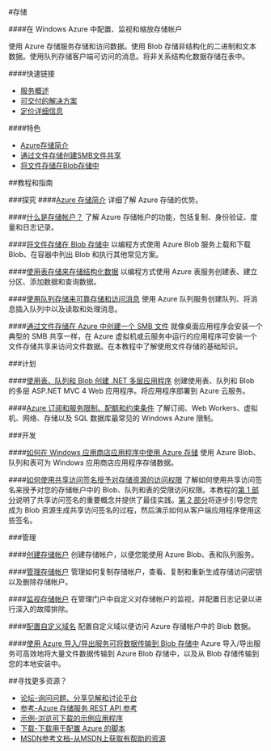 <properties linkid="dev-net-storage" urlDisplayName="Windows Azure Storage" pageTitle="存储 - Azure 微软云" metaKeywords="Azure Storage,Azure存储,非结构化,非关系结构化数据,SMB文件共享,复制,身份验证,度量,日志记录,结构化数据, Azure Blob,访问签名,Azure 导入/导出服务,创建存储帐户,访问密钥" description="在 Windows Azure 中配置、监视和缩放存储帐户。使用 Azure 存储服务存储和访问数据。使用 Blob 存储非结构化的二进制和文本数据。使用队列存储客户端可访问的消息。将非关系结构化数据存储在表中。" metaCanonical="" services="Storage" documentationCenter="Services" title="Configure, monitor, and scale your storage account in Azure" authors="" solutions="" manager="" editor="" />

#存储

####在 Windows Azure 中配置、监视和缩放存储帐户

使用 Azure 存储服务存储和访问数据。使用 Blob 存储非结构化的二进制和文本数据。使用队列存储客户端可访问的消息。将非关系结构化数据存储在表中。

####快速链接
-   [服务概述](/home/features/storage)
-   [可交付的解决方案](/zh-cn/solutions/data-management/)
-   [定价详细信息](/zh-cn/pricing/details/storage/)

####特色
-   [Azure存储简介](/zh-cn/documentation/articles/storage-introduction/)
-   [通过文件存储创建SMB文件共享](/zh-cn/documentation/articles/storage-dotnet-how-to-use-files/)
-   [将文件存储在Blob存储中](/zh-cn/documentation/articles/storage-dotnet-how-to-use-blobs/)

##教程和指南

###探究
####[Azure 存储简介](/zh-cn/documentation/articles/storage-introduction/)
详细了解 Azure 存储的优势。

####[什么是存储帐户？](/zh-cn/documentation/articles/storage-whatis-account/)
了解 Azure 存储帐户的功能，包括复制、身份验证、度量和日志记录。

####[将文件存储在 Blob 存储中](/zh-cn/documentation/articles/storage-dotnet-how-to-use-blobs/)
以编程方式使用 Azure Blob 服务上载和下载 Blob、在容器中列出 Blob 和执行其他常见方案。

####[使用表存储来存储结构化数据](/zh-cn/documentation/articles/storage-dotnet-how-to-use-tables/)
以编程方式使用 Azure 表服务创建表、建立分区、添加数据和查询数据。

####[使用队列存储来可靠存储和访问消息](/zh-cn/documentation/articles/storage-dotnet-how-to-use-queues/)
使用 Azure 队列服务创建队列、将消息插入队列中以及读取和处理消息。

####[通过文件存储在 Azure 中创建一个 SMB 文件](/zh-cn/documentation/articles/storage-dotnet-how-to-use-files/)
就像桌面应用程序会安装一个典型的 SMB 共享一样，在 Azure 虚拟机或云服务中运行的应用程序可安装一个文件存储共享来访问文件数据。在本教程中了解使用文件存储的基础知识。

###计划
  
####[使用表、队列和 Blob 创建 .NET 多层应用程序](/zh-cn/documentation/articles/cloud-services-dotnet-multi-tier-app-storage-1-overview/)
创建使用表、队列和 Blob 的多层 ASP.NET MVC 4 Web 应用程序。将应用程序部署到 Azure 云服务。

####[Azure 订阅和服务限制、配额和约束条件](/zh-cn/documentation/articles/azure-subscription-service-limits/)
了解订阅、Web Workers、虚拟机、网络、存储以及 SQL 数据库最常见的 Windows Azure 限制。

###开发

####[如何在 Windows 应用商店应用程序中使用 Azure 存储](/zh-cn/documentation/articles/storage-use-store-apps/)
使用 Azure Blob、队列和表可为 Windows 应用商店应用程序存储数据。

####[如何使用共享访问签名授予对存储资源的访问权限](/zh-cn/documentation/articles/storage-dotnet-shared-access-signature-part-1/)
了解如何使用共享访问签名来授予对您的存储帐户中的 Blob、队列和表的受限访问权限。本教程的[第 1 部分](/zh-cn/documentation/articles/storage-dotnet-shared-access-signature-part-1/)说明了共享访问签名的重要概念并提供了最佳实践。[第 2 部分](/zh-cn/manage/services/storage/net/shared-access-signature-part-2/)将逐步引导您完成为 Blob 资源生成共享访问签名的过程，然后演示如何从客户端应用程序使用这些签名。

###管理

####[创建存储帐户](/zh-cn/documentation/articles/storage-create-storage-account/)
创建存储帐户，以便您能使用 Azure Blob、表和队列服务。

####[管理存储帐户](/zh-cn/documentation/articles/storage-manage-storage-account/)
管理如何复制存储帐户，查看、复制和重新生成存储访问密钥以及删除存储帐户。

####[监视存储帐户](/zh-cn/documentation/articles/storage-monitor-storage-account/)
在管理门户中自定义对存储帐户的监视，并配置日志记录以进行深入的故障排除。

####[配置自定义域名](/zh-cn/documentation/articles/storage-custom-domain-name/)
配置自定义域以便访问 Azure 存储帐户中的 Blob 数据。

####[使用 Azure 导入/导出服务可将数据传输到 Blob 存储中](/zh-cn/documentation/articles/storage-import-export-service/)
Azure 导入/导出服务可高效地将大量文件数据传输到 Azure Blob 存储中，以及从 Blob 存储传输到您的本地安装中。


##寻找更多资源？

-   [论坛-询问问题、分享见解和讨论平台](https://social.msdn.microsoft.com/Forums/zh-CN/home?forum=windowsazurezhchs)
-   [参考-Azure 存储服务 REST API 参考](http://msdn.microsoft.com/zh-cn/library/dd179355.aspx)
-   [示例-浏览可下载的示例应用程序](http://code.msdn.microsoft.com/windowsazure)
-   [下载-下载用于配置 Azure 的脚本](/zh-cn/downloads/?sdk=net)
-   [MSDN参考文档-从MSDN上获取有帮助的资源](http://msdn.microsoft.com/zh-cn/library/gg433040.aspx)
   

